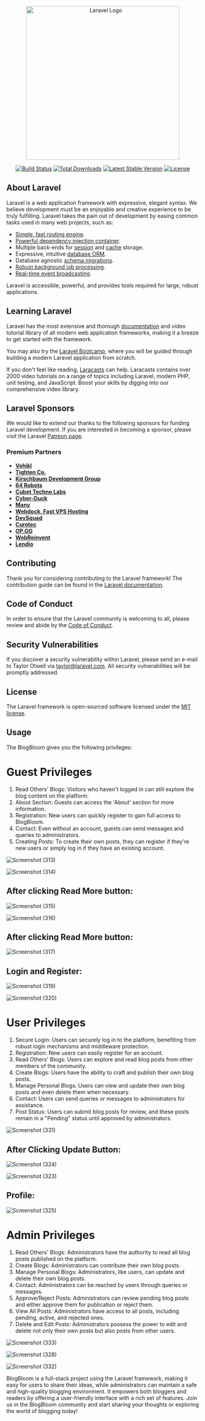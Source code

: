 <p align="center"><a href="https://laravel.com" target="_blank"><img src="https://raw.githubusercontent.com/laravel/art/master/logo-lockup/5%20SVG/2%20CMYK/1%20Full%20Color/laravel-logolockup-cmyk-red.svg" width="400" alt="Laravel Logo"></a></p>

<p align="center">
<a href="https://github.com/laravel/framework/actions"><img src="https://github.com/laravel/framework/workflows/tests/badge.svg" alt="Build Status"></a>
<a href="https://packagist.org/packages/laravel/framework"><img src="https://img.shields.io/packagist/dt/laravel/framework" alt="Total Downloads"></a>
<a href="https://packagist.org/packages/laravel/framework"><img src="https://img.shields.io/packagist/v/laravel/framework" alt="Latest Stable Version"></a>
<a href="https://packagist.org/packages/laravel/framework"><img src="https://img.shields.io/packagist/l/laravel/framework" alt="License"></a>
</p>

## About Laravel

Laravel is a web application framework with expressive, elegant syntax. We believe development must be an enjoyable and creative experience to be truly fulfilling. Laravel takes the pain out of development by easing common tasks used in many web projects, such as:

- [Simple, fast routing engine](https://laravel.com/docs/routing).
- [Powerful dependency injection container](https://laravel.com/docs/container).
- Multiple back-ends for [session](https://laravel.com/docs/session) and [cache](https://laravel.com/docs/cache) storage.
- Expressive, intuitive [database ORM](https://laravel.com/docs/eloquent).
- Database agnostic [schema migrations](https://laravel.com/docs/migrations).
- [Robust background job processing](https://laravel.com/docs/queues).
- [Real-time event broadcasting](https://laravel.com/docs/broadcasting).

Laravel is accessible, powerful, and provides tools required for large, robust applications.

## Learning Laravel

Laravel has the most extensive and thorough [documentation](https://laravel.com/docs) and video tutorial library of all modern web application frameworks, making it a breeze to get started with the framework.

You may also try the [Laravel Bootcamp](https://bootcamp.laravel.com), where you will be guided through building a modern Laravel application from scratch.

If you don't feel like reading, [Laracasts](https://laracasts.com) can help. Laracasts contains over 2000 video tutorials on a range of topics including Laravel, modern PHP, unit testing, and JavaScript. Boost your skills by digging into our comprehensive video library.

## Laravel Sponsors

We would like to extend our thanks to the following sponsors for funding Laravel development. If you are interested in becoming a sponsor, please visit the Laravel [Patreon page](https://patreon.com/taylorotwell).

### Premium Partners

- **[Vehikl](https://vehikl.com/)**
- **[Tighten Co.](https://tighten.co)**
- **[Kirschbaum Development Group](https://kirschbaumdevelopment.com)**
- **[64 Robots](https://64robots.com)**
- **[Cubet Techno Labs](https://cubettech.com)**
- **[Cyber-Duck](https://cyber-duck.co.uk)**
- **[Many](https://www.many.co.uk)**
- **[Webdock, Fast VPS Hosting](https://www.webdock.io/en)**
- **[DevSquad](https://devsquad.com)**
- **[Curotec](https://www.curotec.com/services/technologies/laravel/)**
- **[OP.GG](https://op.gg)**
- **[WebReinvent](https://webreinvent.com/?utm_source=laravel&utm_medium=github&utm_campaign=patreon-sponsors)**
- **[Lendio](https://lendio.com)**

## Contributing

Thank you for considering contributing to the Laravel framework! The contribution guide can be found in the [Laravel documentation](https://laravel.com/docs/contributions).

## Code of Conduct

In order to ensure that the Laravel community is welcoming to all, please review and abide by the [Code of Conduct](https://laravel.com/docs/contributions#code-of-conduct).

## Security Vulnerabilities

If you discover a security vulnerability within Laravel, please send an e-mail to Taylor Otwell via [taylor@laravel.com](mailto:taylor@laravel.com). All security vulnerabilities will be promptly addressed.

## License

The Laravel framework is open-sourced software licensed under the [MIT license](https://opensource.org/licenses/MIT).

## Usage

The BlogBloom gives you the following privileges:


# Guest Privileges

1. Read Others' Blogs: Visitors who haven't logged in can still explore the blog content on the platform.
2. About Section: Guests can access the 'About' section for more information.
3. Registration: New users can quickly register to gain full access to BlogBloom.
4. Contact: Even without an account, guests can send messages and queries to administrators.
5. Creating Posts: To create their own posts, they can register if they're new users or simply log in if they have an existing account.




![Screenshot (313)](https://github.com/shreyakhapekar24/BlogBloom/assets/97623859/e0b09da1-f309-4da0-b6ce-367a69fc0567)




![Screenshot (314)](https://github.com/shreyakhapekar24/BlogBloom/assets/97623859/2d8f857e-8eee-40ed-ad4c-3afc00a9ccbf)




## After clicking Read More button: 




![Screenshot (315)](https://github.com/shreyakhapekar24/BlogBloom/assets/97623859/eb7d80eb-7995-4c3c-9c5f-92acddb4bf21)




![Screenshot (316)](https://github.com/shreyakhapekar24/BlogBloom/assets/97623859/40e7d29b-b678-419e-9979-539b3bed8c81)




## After clicking Read More button: 




![Screenshot (317)](https://github.com/shreyakhapekar24/BlogBloom/assets/97623859/2310cefd-8b3e-46e6-85fe-615e03065f2a)





## Login and Register: 




![Screenshot (319)](https://github.com/shreyakhapekar24/BlogBloom/assets/97623859/a29af63b-34c5-4802-a92a-2a6625bf0ecc)




![Screenshot (320)](https://github.com/shreyakhapekar24/BlogBloom/assets/97623859/9e37e1ad-8114-49df-9428-a86c0e189bb6)




# User Privileges

1. Secure Login: Users can securely log in to the platform, benefiting from robust login mechanisms and middleware protection.
2. Registration: New users can easily register for an account.
3. Read Others' Blogs: Users can explore and read blog posts from other members of the community.
4. Create Blogs: Users have the ability to craft and publish their own blog posts.
5. Manage Personal Blogs: Users can view and update their own blog posts and even delete them when necessary.
6. Contact: Users can send queries or messages to administrators for assistance.
7. Post Status: Users can submit blog posts for review, and these posts remain in a "Pending" status until approved by administrators.




![Screenshot (331)](https://github.com/shreyakhapekar24/BlogBloom/assets/97623859/2ad36505-ec6b-4ed7-a7b7-b5341e046a98)




## After Clicking Update Button:




![Screenshot (324)](https://github.com/shreyakhapekar24/BlogBloom/assets/97623859/8a3f5f0d-9d2c-4f1a-9c01-026c5fd775a2)




![Screenshot (323)](https://github.com/shreyakhapekar24/BlogBloom/assets/97623859/399b9ff8-cd30-4f31-af7a-63d795402745)




## Profile: 




![Screenshot (325)](https://github.com/shreyakhapekar24/BlogBloom/assets/97623859/2f5a518c-e699-4470-82ac-750078862a61)




# Admin Privileges

1. Read Others' Blogs: Administrators have the authority to read all blog posts published on the platform.
2. Create Blogs: Administrators can contribute their own blog posts.
3. Manage Personal Blogs: Administrators, like users, can update and delete their own blog posts.
4. Contact: Administrators can be reached by users through queries or messages.
5. Approve/Reject Posts: Administrators can review pending blog posts and either approve them for publication or reject them.
6. View All Posts: Administrators have access to all posts, including pending, active, and rejected ones.
7. Delete and Edit Posts: Administrators possess the power to edit and delete not only their own posts but also posts from other users.




![Screenshot (333)](https://github.com/shreyakhapekar24/BlogBloom/assets/97623859/0bf31006-c77f-497a-beac-3ef08b2832bc)




![Screenshot (328)](https://github.com/shreyakhapekar24/BlogBloom/assets/97623859/1b5cba7f-9fd6-4965-a92b-6e89e66cb057)




![Screenshot (332)](https://github.com/shreyakhapekar24/BlogBloom/assets/97623859/56784162-7b9f-46d5-9282-25f7522833e3)





BlogBloom is a full-stack project using the Laravel framework, making it easy for users to share their ideas, while administrators can maintain a safe and high-quality blogging environment. It empowers both bloggers and readers by offering a user-friendly interface with a rich set of features. Join us in the BlogBloom community and start sharing your thoughts or exploring the world of blogging today!


